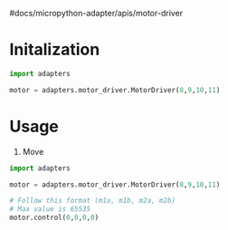 \#docs/micropython-adapter/apis/motor-driver

# Initalization

````py
import adapters

motor = adapters.motor_driver.MotorDriver(8,9,10,11)
````

# Usage

1. Move

````py
import adapters

motor = adapters.motor_driver.MotorDriver(8,9,10,11)

# Follow this format (m1a, m1b, m2a, m2b)
# Max value is 65535
motor.control(0,0,0,0)
````
